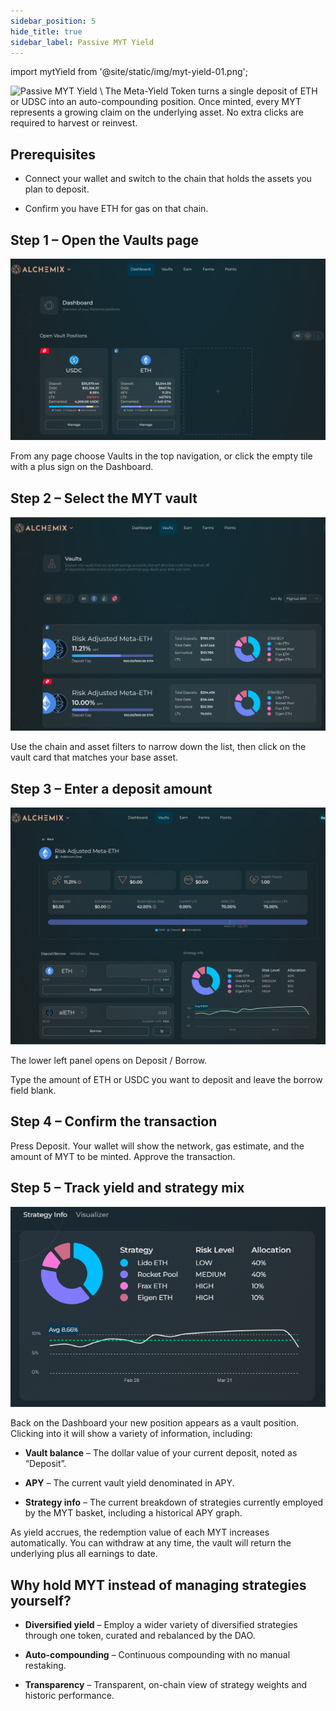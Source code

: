 ```yaml
---
sidebar_position: 5
hide_title: true
sidebar_label: Passive MYT Yield
---
```


import mytYield from '@site/static/img/myt-yield-01.png';

<img src={mytYield} alt="Passive MYT Yield" class="banner-spacing" />
\
The Meta-Yield Token turns a single deposit of ETH or UDSC into an auto-compounding position. Once minted, every MYT represents a growing claim on the underlying asset. No extra clicks are required to harvest or reinvest.

## Prerequisites

- Connect your wallet and switch to the chain that holds the assets you plan to deposit.

* Confirm you have ETH for gas on that chain.

## Step 1 – Open the Vaults page

![](/img/use-passive-myt-01.png)

From any page choose Vaults in the top navigation, or click the empty tile with a plus sign on the Dashboard.

## Step 2 – Select the MYT vault

![](/img/use-passive-myt-02.png)

Use the chain and asset filters to narrow down the list, then click on the vault card that matches your base asset.

## Step 3 – Enter a deposit amount

![](/img/use-passive-myt-03.png)

The lower left panel opens on Deposit / Borrow.

Type the amount of ETH or USDC you want to deposit and leave the borrow field blank.

## Step 4 – Confirm the transaction

Press Deposit. Your wallet will show the network, gas estimate, and the amount of MYT to be minted. Approve the transaction.

## Step 5 – Track yield and strategy mix

![](/img/use-passive-myt-04.png)

Back on the Dashboard your new position appears as a vault position. Clicking into it will show a variety of information, including:

- **Vault balance** – The dollar value of your current deposit, noted as “Deposit”.

- **APY** – The current vault yield denominated in APY.

- **Strategy info** – The current breakdown of strategies currently employed by the MYT basket, including a historical APY graph.

As yield accrues, the redemption value of each MYT increases automatically. You can withdraw at any time, the vault will return the underlying plus all earnings to date.

## Why hold MYT instead of managing strategies yourself?

- **Diversified yield** – Employ a wider variety of diversified strategies through one token, curated and rebalanced by the DAO.

- **Auto-compounding** – Continuous compounding with no manual restaking.

- **Transparency** – Transparent, on-chain view of strategy weights and historic performance.

